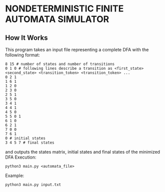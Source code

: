# NONDETERMINISTIC FINITE AUTOMATA SIMULATOR

## How It Works



This program takes an input file representing a complete DFA with the following format: 
```
8 15 # number of states and number of transitions
0 1 0 # following lines describe a transition as <first_state> <second_state> <transition_token> <transition_token> ...
0 2 1
1 6 1
1 2 0
2 3 0
2 5 1
3 5 0
3 4 1
4 4 1
4 5 0
5 5 0 1
6 1 0
6 2 1
7 0 0
7 6 1
0 # initial states
3 4 5 7 # final states
```
and outputs the states matrix, initial states and final states of the minimized DFA
Execution:
```
python3 main.py <automata_file>
```

Example:
```
python3 main.py input.txt
```


